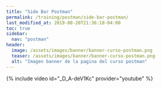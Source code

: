 ```yaml
---
title: "Side Bar Postman"
permalink: /training/postman/side-bar-postman/
last_modified_at: 2019-08-20T21:36:18-04:00
toc: true
sidebar:
  nav: "postman"
header:
  image: /assets/images/banner/banner-curso-postman.png
  teaser: /assets/images/banner/banner-curso-postman.png
  alt: "Imagen banner de la pagina del curso postman"
---
```


{% include video id="_D_A-deV1Kc" provider="youtube" %}

